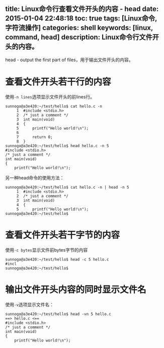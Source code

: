 title: Linux命令行查看文件开头的内容 - head
date: 2015-01-04 22:48:18
toc: true
tags: [Linux命令, 字符流操作]
categories: shell
keywords: [linux, command, head]
description: Linux命令行文件开头的内容。
---

head - output the first part of files，用于输出文件开头的内容。

# 查看文件开头若干行的内容
使用`-n lines`选项显示文件开头的前lines行。

<!--more-->

```
sunnogo@a3e420:~/test/hello$ cat hello.c -n
     1  #include <stdio.h>
     2  /* just a comment */
     3  int main(void)
     4  {
     5      printf("Hello world!\n");
     6
     7      return 0;
     8  }
sunnogo@a3e420:~/test/hello$ head hello.c -n 5
#include <stdio.h>
/* just a comment */
int main(void)
{
    printf("Hello world!\n");
```

另一种head命令的使用方法： 

```
sunnogo@a3e420:~/test/hello$ cat hello.c -n | head -n 5
     1  #include <stdio.h>
     2  /* just a comment */
     3  int main(void)
     4  {
     5      printf("Hello world!\n");
sunnogo@a3e420:~/test/hello$ 
```

# 查看文件开头若干字节的内容
使用`-c bytes`显示文件前bytes字节的内容

```
sunnogo@a3e420:~/test/hello$ head -c 5 hello.c 
#incl
sunnogo@a3e420:~/test/hello$
```

# 输出文件开头内容的同时显示文件名
使用`-v`选项显示文件名：

```
sunnogo@a3e420:~/test/hello$ head -vn 5 hello.c 
==> hello.c <==
#include <stdio.h>
/* just a comment */
int main(void)
{
    printf("Hello world!\n");
```

